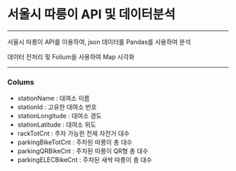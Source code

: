 # **서울시 따릉이 API 및 데이터분석**

---

서울시 따릉이 API를 이용하여, json 데이터를 Pandas를 사용하여 분석

데이터 전처리 및 Folium을 사용하여 Map 시각화

---

### Colums
* stationName : 대여소 이름
* stationId : 고유한 대여소 번호
* stationLongitude : 대여소 경도
* stationLatitude : 대여소 위도
* rackTotCnt : 주차 가능한 전체 자전거 대수
* parkingBikeTotCnt : 주차된 따릉이 총 대수
* parkingQRBikeCnt : 주차된 따릉이 QR형 총 대수
* parkingELECBikeCnt : 주차된 새싹 따릉이 총 대수
